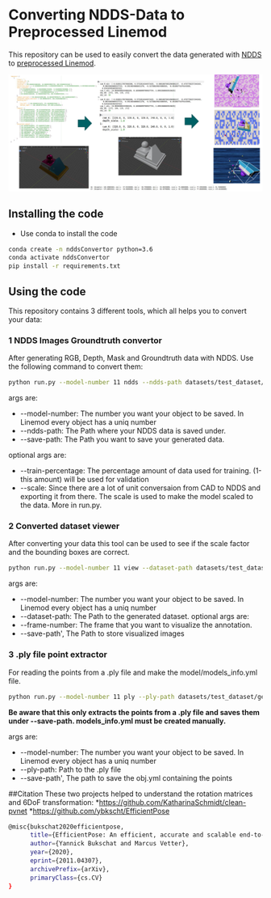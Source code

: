 # Converting NDDS-Data to Preprocessed Linemod
This repository can be used to easily convert the data generated with [NDDS](https://github.com/NVIDIA/Dataset_Synthesizer) to [preprocessed Linemod](https://github.com/ybkscht/EfficientPose).

![NDDS_convertor2](pictures/ndds_convertor.png)


## Installing the code
* Use conda to install the code
```bash
conda create -n nddsConvertor python=3.6
conda activate nddsConvertor
pip install -r requirements.txt
```
## Using the code
This repository contains 3 different tools, which all helps you to convert your data:

### 1 NDDS Images Groundtruth convertor
After generating RGB, Depth, Mask and Groundtruth data with NDDS. Use the following command to convert them:
```bash
python run.py --model-number 11 ndds --ndds-path datasets/test_dataset/NDDS_generated --save-path datasets/test_dataset/generated_dataset --train-percentage 0.9 --scale 1
```
args are:
* --model-number: The number you want your object to be saved. In Linemod every object has a uniq number
* --ndds-path: The Path where your NDDS data is saved under.
* --save-path: The Path you want to save your generated data.
  
optional args are:
* --train-percentage: The percentage amount of data used for training. (1-this amount) will be used for validation
* --scale: Since there are a lot of unit conversaion from CAD to NDDS and exporting it from there. 
  The scale is used to make the model scaled to the data. More in run.py.
  

### 2 Converted dataset viewer
After converting your data this tool can be used to see if the scale factor and the bounding boxes are correct.
```bash
python run.py --model-number 11 view --dataset-path datasets/test_dataset/generated_dataset --frame-number 1
```
args are:
* --model-number: The number you want your object to be saved. In Linemod every object has a uniq number
* --dataset-path: The Path to the generated dataset.
optional args are:
* --frame-number: The frame that you want to visualize the annotation.
* --save-path', The Path to store visualized images

### 3 .ply file point extractor
For reading the points from a .ply file and make the model/models_info.yml file.
```bash
python run.py --model-number 11 ply --ply-path datasets/test_dataset/generated_dataset/models/obj_11.ply --save-path datasets/test_dataset/generated_dataset/models
```
**Be aware that this only extracts the points from a .ply file and saves them under --save-path. 
models_info.yml must be created manually.**

args are:
* --model-number: The number you want your object to be saved. In Linemod every object has a uniq number
* --ply-path: Path to the .ply file
* --save-path', The path to save the obj.yml containing the points

##Citation
These two projects helped to understand the rotation matrices and 6DoF transformation:
*https://github.com/KatharinaSchmidt/clean-pvnet
*https://github.com/ybkscht/EfficientPose
```bash
@misc{bukschat2020efficientpose,
      title={EfficientPose: An efficient, accurate and scalable end-to-end 6D multi object pose estimation approach}, 
      author={Yannick Bukschat and Marcus Vetter},
      year={2020},
      eprint={2011.04307},
      archivePrefix={arXiv},
      primaryClass={cs.CV}
}
```